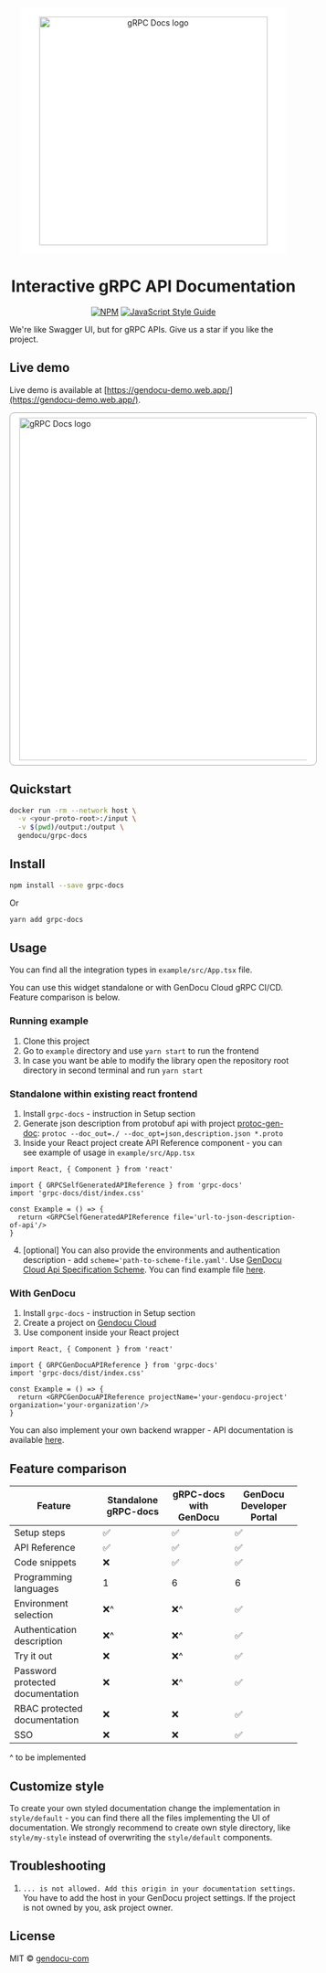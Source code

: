 <div align="center">
  <img alt="gRPC Docs logo" style="background: white; padding: 16px 32px" src="https://raw.githubusercontent.com/gendocu-com/grpc-docs/master//docs/images/grpc-docs-full-logo.png" width="400px" />

# Interactive gRPC API Documentation
[![NPM](https://img.shields.io/npm/v/grpc-docs.svg)](https://www.npmjs.com/package/grpc-docs) [![JavaScript Style Guide](https://img.shields.io/badge/code_style-standard-brightgreen.svg)](https://standardjs.com)

</div>

We're like Swagger UI, but for gRPC APIs. Give us a star if you like the project.
## Live demo

Live demo is available at [https://gendocu-demo.web.app/](https://gendocu-demo.web.app/).

<img alt="gRPC Docs logo" style="background: white; padding: 8px 16px; border: 1px solid #aaa; border-radius: 8px; margin: auto;" src="https://raw.githubusercontent.com/gendocu-com/grpc-docs/master//docs/images/grpc-docs-screenshot.png" width="600px" />

## Quickstart

```bash
docker run -rm --network host \
  -v <your-proto-root>:/input \
  -v $(pwd)/output:/output \
  gendocu/grpc-docs
```

## Install

```bash
npm install --save grpc-docs
```
Or
```bash
yarn add grpc-docs
```

## Usage

You can find all the integration types in `example/src/App.tsx` file.

You can use this widget standalone or with GenDocu Cloud gRPC CI/CD. Feature comparison is below.

### Running example

1. Clone this project
1. Go to `example` directory and use `yarn start` to run the frontend
1. In case you want be able to modify the library open the repository root directory in second terminal and run `yarn start`

### Standalone within existing react frontend

1. Install `grpc-docs` - instruction in Setup section
1. Generate json description from protobuf api with project
[protoc-gen-doc](https://github.com/pseudomuto/protoc-gen-doc): `protoc --doc_out=./ --doc_opt=json,description.json *.proto`
1. Inside your React project create API Reference component - you can see example of usage in `example/src/App.tsx`
```tsx
import React, { Component } from 'react'

import { GRPCSelfGeneratedAPIReference } from 'grpc-docs'
import 'grpc-docs/dist/index.css'

const Example = () => {
  return <GRPCSelfGeneratedAPIReference file='url-to-json-description-of-api'/>
}
```
4. [optional] You can also provide the environments and authentication description - add `scheme='path-to-scheme-file.yaml'`. Use [GenDocu Cloud Api Specification Scheme](https://wiki.gendocu.com/docs/providing-grpc-api-information/#providing-grpc-api-information-to-gendocu-generator). You can find example file [here](https://github.com/gendocu-com-examples/library-app/blob/master/proto/gendocu_apispec.yaml).

### With GenDocu

1. Install `grpc-docs` - instruction in Setup section
1. Create a project on [Gendocu Cloud](https://gendocu.com)
1. Use component inside your React project
```tsx
import React, { Component } from 'react'

import { GRPCGenDocuAPIReference } from 'grpc-docs'
import 'grpc-docs/dist/index.css'

const Example = () => {
  return <GRPCGenDocuAPIReference projectName='your-gendocu-project' organization='your-organization'/>
}
```

You can also implement your own backend wrapper - API documentation is available [here](https://doc.gendocu.com/gendocu/api/GendocuPublicApis).

## Feature comparison

| Feature | Standalone gRPC-docs| gRPC-docs with GenDocu | GenDocu Developer Portal |
| --- | --- | --- | --- |
| Setup steps | ✅ | ✅ | ✅ |
| API Reference | ✅ | ✅ | ✅ |
| Code snippets | ❌ | ✅ | ✅ |
| Programming languages | 1 | 6 | 6 |
| Environment selection | ❌^ | ❌^ | ✅ |
| Authentication description | ❌^ | ❌^ | ✅ |
| Try it out | ❌ | ❌^ |  ✅ |
| Password protected documentation | ❌ | ❌^ | ✅ |
| RBAC protected documentation | ❌ | ❌ | ✅ |
| SSO | ❌ | ❌ | ✅ |


^ to be implemented

## Customize style

To create your own styled documentation change the implementation in `style/default` - you can find there all the files implementing the UI of documentation.
We strongly recommend to create own style directory, like `style/my-style` instead of overwriting the `style/default` components.

## Troubleshooting

1. `... is not allowed. Add this origin in your documentation settings`. You have to add the host in your GenDocu project settings. If the project is not owned by you, ask project owner.

## License

MIT © [gendocu-com](https://github.com/gendocu-com)
